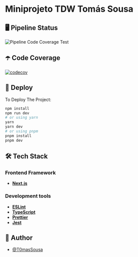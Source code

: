 # Miniprojeto TDW Tomás Sousa

## 🖥️ Pipeline Status
![Pipeline Code Coverage Test](https://github.com/deca-ua/tsousa/actions/workflows/main.yml/badge.svg)

## ☂️ Code Coverage
[![codecov](https://codecov.io/gh/deca-ua/tsousa/branch/main/graph/badge.svg?token=W82LGQBTHD)](https://codecov.io/gh/deca-ua/tsousa)

## 🚀 Deploy

To Deploy The Project:
```bash
npm install
npm run dev
# or using yarn
yarn
yarn dev
# or using pnpm
pnpm install
pnpm dev
```

## 🛠️ Tech Stack

### Frontend Framework

- **[Next.js](https://nextjs.org/)**

### Development tools

- **[ESLint](https://eslint.org/)**
- **[TypeScript](https://www.typescriptlang.org/)**
- **[Prettier](https://prettier.io/)**
- **[Jest](https://jestjs.io/)**

## 👥 Author

- [@T0masSousa](https://github.com/T0masSousa)









